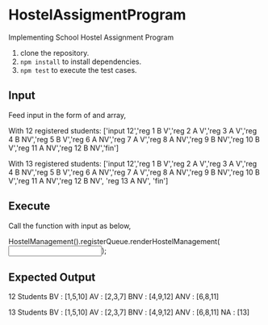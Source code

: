 # HostelAssigmentProgram
Implementing School Hostel Assignment Program

1. clone the repository.
2. `npm install` to install dependencies.
3. `npm test` to execute the test cases.


Input
-----
Feed input in the form of and array,

With 12 registered students: ['input 12','reg 1 B V','reg 2 A V','reg 3 A V','reg 4 B NV','reg 5 B V','reg 6 A NV','reg 7 A V','reg 8 A NV','reg 9 B NV','reg 10 B V','reg 11 A NV','reg 12 B NV','fin']

With 13 registered students: ['input 12','reg 1 B V','reg 2 A V','reg 3 A V','reg 4 B NV','reg 5 B V','reg 6 A NV','reg 7 A V','reg 8 A NV','reg 9 B NV','reg 10 B V','reg 11 A NV','reg 12 B NV', 'reg 13 A NV', 'fin']

Execute
-------
Call the function with input as below,

HostelManagement().registerQueue.renderHostelManagement(<input in array>);

Expected Output
---------------
12 Students
BV : [1,5,10]
AV : [2,3,7]
BNV : [4,9,12]
ANV : [6,8,11]

13 Students
BV : [1,5,10]
AV : [2,3,7]
BNV : [4,9,12]
ANV : [6,8,11]
NA : [13]

